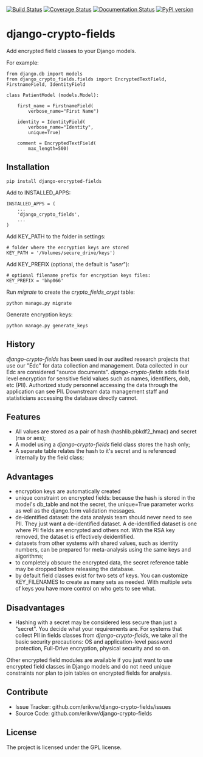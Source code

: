 [![Build Status](https://travis-ci.org/erikvw/django-crypto-fields.svg?branch=master)](https://travis-ci.org/erikvw/django-crypto-fields)
[![Coverage Status](https://coveralls.io/repos/erikvw/django-crypto-fields/badge.svg)](https://coveralls.io/r/erikvw/django-crypto-fields)
[![Documentation Status](https://readthedocs.org/projects/django-crypto-fields/badge/?version=latest)](https://readthedocs.org/projects/django-crypto-fields/?badge=latest)
[![PyPI version](https://badge.fury.io/py/django-crypto-fields.svg)](http://badge.fury.io/py/django-crypto-fields)

django-crypto-fields
=====================

Add encrypted field classes to your Django models.

For example:

	from django.db import models
	from django_crypto_fields.fields import EncryptedTextField, FirstnameField, IdentityField

	class PatientModel (models.Model):

	    first_name = FirstnameField(
	        verbose_name="First Name")
	
	    identity = IdentityField(
	        verbose_name="Identity",
	        unique=True)
	
	    comment = EncryptedTextField(
	        max_length=500)

Installation
------------

    pip install django-encrypted-fields

Add to INSTALLED_APPS:

	INSTALLED_APPS = (
		...
	    'django_crypto_fields',
	    ...
	)

Add KEY_PATH to the folder in settings:
    
    # folder where the encryption keys are stored
    KEY_PATH = '/Volumes/secure_drive/keys')
     
Add KEY_PREFIX (optional, the default is "_user_"):

	# optional filename prefix for encryption keys files:
	KEY_PREFIX = 'bhp066'

Run _migrate_ to create the _crypto_fields_crypt_ table:

    python manage.py migrate

Generate encryption keys:

	python manage.py generate_keys

History
-------

_django-crypto-fields_ has been used in our audited research projects that use our "Edc" for data collection and management. Data collected in our Edc are considered "source documents". _django-crypto-fields_ adds field level encryption for sensitive field values such as names, identifiers, dob, etc (PII). Authorized study personnel accessing the data through the application can see PII. Downstream data management staff and statisticians accessing the database directly cannot.

Features
--------

- All values are stored as a pair of hash (hashlib.pbkdf2_hmac) and secret (rsa or aes);
- A model using a _django-crypto-fields_ field class stores the hash only;
- A separate table relates the hash to it's secret and is referenced internally by the field class;

Advantages
----------

- encryption keys are automatically created
- unique constraint on encrypted fields: because the hash is stored in the model's db_table and not the secret, the unique=True parameter works as well as the django.form validation messages.    
- de-identified dataset: the data analysis team should never need to see PII. They just want a de-identified dataset. A de-identified dataset is one where PII fields are encrypted and others not. With the RSA key removed, the dataset is effectively deidentified.
- datasets from other systems with shared values, such as identity numbers, can be prepared for meta-analysis using the same keys and algorithms;
- to completely obscure the encrypted data, the secret reference table may be dropped before releasing the database.
- by default field classes exist for two sets of keys. You can customize KEY_FILENAMES to create as many sets as needed. With multiple sets of keys you have more control on who gets to see what.

Disadvantages
-------------

- Hashing with a secret may be considered less secure than just a "secret". You decide what your requirements are. For systems that collect PII in fields classes from _django-crypto-fields_, we take all the basic security precautions: OS and application-level password protection, Full-Drive encryption, physical security and so on.  

Other encrypted field modules are available if you just want to use encrypted field classes in Django models and do not need unique constraints nor plan to join tables on encrypted fields for analysis.


Contribute
----------

- Issue Tracker: github.com/erikvw/django-crypto-fields/issues
- Source Code: github.com/erikvw/django-crypto-fields

License
-------

The project is licensed under the GPL license.
